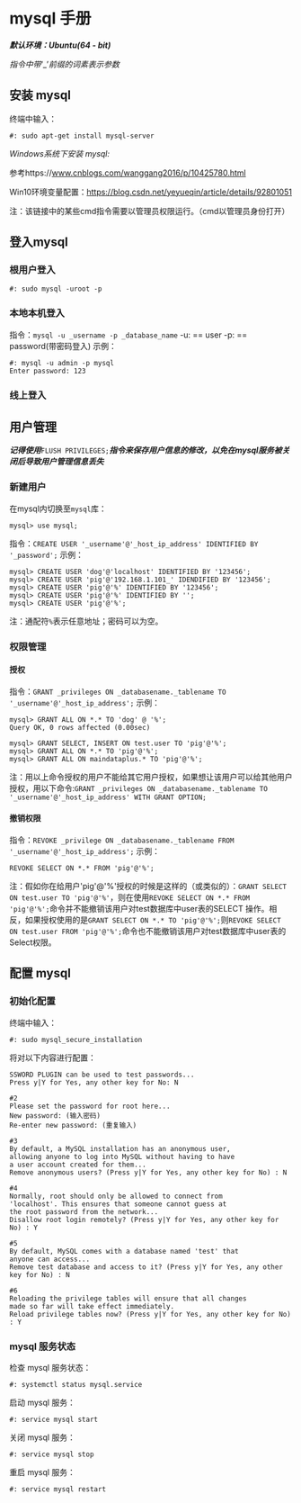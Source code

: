 # mysql 手册
***默认环境：Ubuntu(64 - bit)***

*指令中带*‘_’*前缀的词素表示参数*
## 安装 mysql
终端中输入：
```
#: sudo apt-get install mysql-server
```
*Windows系统下安装 mysql:*

参考https://www.cnblogs.com/wanggang2016/p/10425780.html

Win10环境变量配置：https://blog.csdn.net/yeyueqin/article/details/92801051

注：该链接中的某些cmd指令需要以管理员权限运行。（cmd以管理员身份打开）


## 登入mysql
### 根用户登入
```
#: sudo mysql -uroot -p
```
### 本地本机登入
指令：`mysql -u _username -p _database_name`
-u: == user
-p: == password(带密码登入)
示例：

```
#: mysql -u admin -p mysql
Enter password: 123
```
### 线上登入

## 用户管理
***记得使用***`FLUSH PRIVILEGES;`***指令来保存用户信息的修改，以免在mysql服务被关闭后导致用户管理信息丢失***
### 新建用户
在mysql内切换至`mysql`库：
```
mysql> use mysql;
```
指令：`CREATE USER '_username'@'_host_ip_address' IDENTIFIED BY '_password';`
示例：

```
mysql> CREATE USER 'dog'@'localhost' IDENTIFIED BY '123456';
mysql> CREATE USER 'pig'@'192.168.1.101_' IDENDIFIED BY '123456';
mysql> CREATE USER 'pig'@'%' IDENTIFIED BY '123456';
mysql> CREATE USER 'pig'@'%' IDENTIFIED BY '';
mysql> CREATE USER 'pig'@'%';
```
注：通配符`%`表示任意地址；密码可以为空。

### 权限管理
#### 授权
指令：`GRANT _privileges ON _databasename._tablename TO '_username'@'_host_ip_address';`
示例：
```
mysql> GRANT ALL ON *.* TO 'dog' @ '%';
Query OK, 0 rows affected (0.00sec)

mysql> GRANT SELECT, INSERT ON test.user TO 'pig'@'%';
mysql> GRANT ALL ON *.* TO 'pig'@'%';
mysql> GRANT ALL ON maindataplus.* TO 'pig'@'%';
```
注：用以上命令授权的用户不能给其它用户授权，如果想让该用户可以给其他用户授权，用以下命令:`GRANT _privileges ON _databasename._tablename TO '_username'@'_host_ip_address' WITH GRANT OPTION;`
#### 撤销权限
指令：`REVOKE _privilege ON _databasename._tablename FROM '_username'@'_host_ip_address';`
示例：
```
REVOKE SELECT ON *.* FROM 'pig'@'%';
```
注：假如你在给用户'pig'@'%'授权的时候是这样的（或类似的）：`GRANT SELECT ON test.user TO 'pig'@'%'`，则在使用`REVOKE SELECT ON *.* FROM 'pig'@'%';`命令并不能撤销该用户对test数据库中user表的SELECT 操作。相反，如果授权使用的是`GRANT SELECT ON *.* TO 'pig'@'%';`则`REVOKE SELECT ON test.user FROM 'pig'@'%';`命令也不能撤销该用户对test数据库中user表的Select权限。
## 配置 mysql
### 初始化配置
终端中输入：
```
#: sudo mysql_secure_installation
```
将对以下内容进行配置：
```
SSWORD PLUGIN can be used to test passwords...
Press y|Y for Yes, any other key for No: N 

#2
Please set the password for root here...
New password: (输入密码)
Re-enter new password: (重复输入)

#3
By default, a MySQL installation has an anonymous user,
allowing anyone to log into MySQL without having to have
a user account created for them...
Remove anonymous users? (Press y|Y for Yes, any other key for No) : N 

#4
Normally, root should only be allowed to connect from
'localhost'. This ensures that someone cannot guess at
the root password from the network...
Disallow root login remotely? (Press y|Y for Yes, any other key for No) : Y 

#5
By default, MySQL comes with a database named 'test' that
anyone can access...
Remove test database and access to it? (Press y|Y for Yes, any other key for No) : N 

#6
Reloading the privilege tables will ensure that all changes
made so far will take effect immediately.
Reload privilege tables now? (Press y|Y for Yes, any other key for No) : Y 
```
### mysql 服务状态
检查 mysql 服务状态：
```
#: systemctl status mysql.service
```
启动 mysql 服务：
```
#: service mysql start
```
关闭 mysql 服务：
```
#: service mysql stop
```
重启 mysql 服务：
```
#: service mysql restart
```

